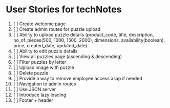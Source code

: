 # User Stories for techNotes

1. [ ] Create welcome page
2. [ ] Create admin routes for puzzle upload
3. [ ] Ability to upload puzzle details (product_code, title, description, no_of_pieces(500, 1000, 1500, 2000), dimensions, availability(boolean), price, created_date, updated_date)
4. [ ] Ability to edit puzzle details
5. [ ] View all puzzles page (ascending &amp; descending)
6. [ ] Filter puzzles by letter
7. [ ] Upload image with puzzle
8. [ ] Delete puzzle
9. [ ] Provide a way to remove employee access asap if needed
10. [ ] Navigation to admin routes
11. [ ] Use JSON server
12. [ ] Introduce lazy loading
13. [ ] Footer + header
